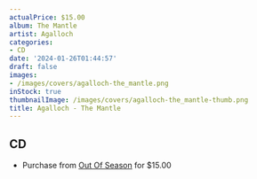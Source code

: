 ```yaml
---
actualPrice: $15.00
album: The Mantle
artist: Agalloch
categories:
- CD
date: '2024-01-26T01:44:57'
draft: false
images:
- /images/covers/agalloch-the_mantle.png
inStock: true
thumbnailImage: /images/covers/agalloch-the_mantle-thumb.png
title: Agalloch - The Mantle
---
```


## CD
* Purchase from [Out Of Season](https://www.outofseasonlabel.com/products/agalloch-the-mantle-cd) for $15.00
